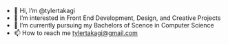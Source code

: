 - 👋 Hi, I’m @tylertakagi
- 👀 I’m interested in Front End Development, Design, and Creative Projects
- 🌱 I’m currently pursuing my Bachelors of Scence in Computer Science
- 📫 How to reach me tylertakagi@gmail.com

<!---
tylertakagi/tylertakagi is a ✨ special ✨ repository because its `README.md` (this file) appears on your GitHub profile.
You can click the Preview link to take a look at your changes.
--->
